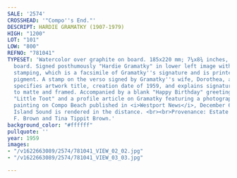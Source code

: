 ```yaml
---
SALE: '2574'
CROSSHEAD: '"Compo''s End."'
DESCRIPT: HARDIE GRAMATKY (1907-1979)
HIGH: "1200"
LOT: "101"
LOW: "800"
REFNO: "781041"
TYPESET: 'Watercolor over graphite on board. 185x220 mm; 7¼x8¾ inches, on 8¼x9¼-inch
  board. Signed posthumously "Hardie Gramatky" in lower left image with a signature
  stamping, which is a facsimile of Gramatky''s signature and is printed in watercolor
  pigment. A stamp on the verso signed by Gramatky''s wife, Dorothea, and dated "9/12/90"
  specifies artwork title, creation date of 1959, and explains signature. on  Taped
  to matte and framed. Accompanied by a blank "Happy Birthday" greeting card featuring
  "Little Toot" and a profile article on Gramatky featuring a photograph of the artist
  painting on Compo Beach published in <i>Westport News</i>, December 6, 2006. <br><br>Long
  Island Sound is rendered in the distance. <br><br>Provenance: Estate of William
  F. Brown and Tina Tippit Brown.'
background_color: "#ffffff"
pullquote: ''
year: 1959
images:
- "/v1622663089/2574/781041_VIEW_02_02.jpg"
- "/v1622663089/2574/781041_VIEW_03_03.jpg"

---
```

